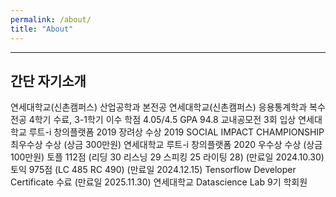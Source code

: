 ```yaml
---
permalink: /about/
title: "About"
---
```


---

## 간단 자기소개

연세대학교(신촌캠퍼스) 산업공학과 본전공
연세대학교(신촌캠퍼스) 응용통계학과 복수전공
4학기 수료, 3-1학기 이수
학점 4.05/4.5 GPA 94.8
교내공모전 3회 입상
연세대학교 루트-i 창의플랫폼 2019 장려상 수상
2019 SOCIAL IMPACT CHAMPIONSHIP 최우수상 수상 (상금 300만원)
연세대학교 루트-i 창의플랫폼 2020 우수상 수상 (상금 100만원)
토플 112점 (리딩 30 리스닝 29 스피킹 25 라이팅 28) (만료일 2024.10.30)
토익 975점 (LC 485 RC 490) (만료일 2024.12.15)
Tensorflow Developer Certificate 수료 (만료일 2025.11.30)
연세대학교 Datascience Lab 9기 학회원

